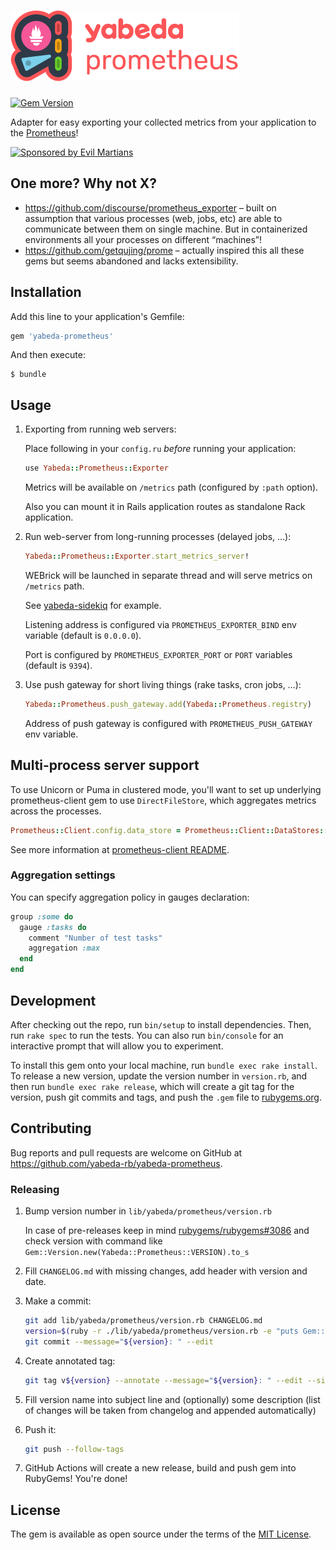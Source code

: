 # ![`Yabeda::Prometheus`](./yabeda-prometheus-logo.png)

[![Gem Version](https://badge.fury.io/rb/yabeda-prometheus.svg)](https://rubygems.org/gems/yabeda-prometheus)

Adapter for easy exporting your collected metrics from your application to the [Prometheus]!

<a href="https://evilmartians.com/?utm_source=yabeda-prometheus&utm_campaign=project_page">
<img src="https://evilmartians.com/badges/sponsored-by-evil-martians.svg" alt="Sponsored by Evil Martians" width="236" height="54">
</a>


## One more? Why not X?

 - https://github.com/discourse/prometheus_exporter – built on assumption that various processes (web, jobs, etc) are able to communicate between them on single machine. But in containerized environments all your processes on different “machines”!
 - https://github.com/getqujing/prome – actually inspired this all these gems but seems abandoned and lacks extensibility.

## Installation

Add this line to your application's Gemfile:

```ruby
gem 'yabeda-prometheus'
```

And then execute:

    $ bundle

## Usage

 1. Exporting from running web servers:

    Place following in your `config.ru` _before_ running your application:

    ```ruby
    use Yabeda::Prometheus::Exporter
    ```

    Metrics will be available on `/metrics` path (configured by `:path` option).

    Also you can mount it in Rails application routes as standalone Rack application.

 2. Run web-server from long-running processes (delayed jobs, …):

    ```ruby
    Yabeda::Prometheus::Exporter.start_metrics_server!
    ```

    WEBrick will be launched in separate thread and will serve metrics on `/metrics` path.

    See [yabeda-sidekiq] for example.

    Listening address is configured via `PROMETHEUS_EXPORTER_BIND` env variable (default is `0.0.0.0`).

    Port is configured by `PROMETHEUS_EXPORTER_PORT` or `PORT` variables (default is `9394`).

 3. Use push gateway for short living things (rake tasks, cron jobs, …):

    ```ruby
    Yabeda::Prometheus.push_gateway.add(Yabeda::Prometheus.registry)
    ```

    Address of push gateway is configured with `PROMETHEUS_PUSH_GATEWAY` env variable.


## Multi-process server support

To use Unicorn or Puma in clustered mode, you'll want to set up underlying prometheus-client gem to use `DirectFileStore`, which aggregates metrics across the processes.

```ruby
Prometheus::Client.config.data_store = Prometheus::Client::DataStores::DirectFileStore.new(dir: '/tmp/prometheus_direct_file_store')
```

See more information at [prometheus-client README](https://github.com/prometheus/client_ruby#data-stores).

### Aggregation settings

You can specify aggregation policy in gauges declaration:

```ruby
group :some do
  gauge :tasks do
    comment "Number of test tasks"
    aggregation :max
  end
end
```

## Development

After checking out the repo, run `bin/setup` to install dependencies. Then, run `rake spec` to run the tests. You can also run `bin/console` for an interactive prompt that will allow you to experiment.

To install this gem onto your local machine, run `bundle exec rake install`. To release a new version, update the version number in `version.rb`, and then run `bundle exec rake release`, which will create a git tag for the version, push git commits and tags, and push the `.gem` file to [rubygems.org](https://rubygems.org).

## Contributing

Bug reports and pull requests are welcome on GitHub at https://github.com/yabeda-rb/yabeda-prometheus.

### Releasing

1. Bump version number in `lib/yabeda/prometheus/version.rb`

   In case of pre-releases keep in mind [rubygems/rubygems#3086](https://github.com/rubygems/rubygems/issues/3086) and check version with command like `Gem::Version.new(Yabeda::Prometheus::VERSION).to_s`

2. Fill `CHANGELOG.md` with missing changes, add header with version and date.

3. Make a commit:

   ```sh
   git add lib/yabeda/prometheus/version.rb CHANGELOG.md
   version=$(ruby -r ./lib/yabeda/prometheus/version.rb -e "puts Gem::Version.new(Yabeda::Prometheus::VERSION)")
   git commit --message="${version}: " --edit
   ```

4. Create annotated tag:

   ```sh
   git tag v${version} --annotate --message="${version}: " --edit --sign
   ```

5. Fill version name into subject line and (optionally) some description (list of changes will be taken from changelog and appended automatically)

6. Push it:

   ```sh
   git push --follow-tags
   ```

7. GitHub Actions will create a new release, build and push gem into RubyGems! You're done!

## License

The gem is available as open source under the terms of the [MIT License](https://opensource.org/licenses/MIT).

[Prometheus]: https://prometheus.io/ "Open-source monitoring solution"
[yabeda-sidekiq]: https://github.com/yabeda-rb/yabeda-sidekiq

